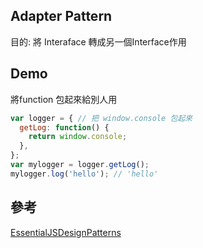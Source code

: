## Adapter Pattern
目的: 將 Interaface 轉成另一個Interface作用

## Demo

將function 包起來給別人用 

```js
var logger = { // 把 window.console 包起來
  getLog: function() {
    return window.console;
  }, 
};
var mylogger = logger.getLog();
mylogger.log('hello'); // 'hello'

```

## 參考
[EssentialJSDesignPatterns](https://addyosmani.com/resources/essentialjsdesignpatterns/book/#wrapperpatternjquery)
